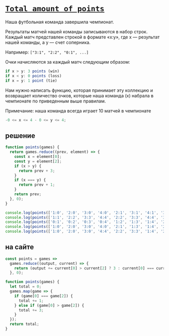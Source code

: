 # [`Total amount of points`](../../index.md)

Наша футбольная команда завершила чемпионат.

Результаты матчей нашей команды записываются в набор строк. Каждый матч представлен строкой в ​​формате «x:y», где x — результат нашей команды, а y — счет соперника.

Например: `["3:1", "2:2", "0:1", ...]`

Очки начисляются за каждый матч следующим образом:

```js
if x > y: 3 points (win)
if x < y: 0 points (loss)
if x = y: 1 point (tie)
```

Нам нужно написать функцию, которая принимает эту коллекцию и возвращает количество очков, которые наша команда (x) набрала в чемпионате по приведенным выше правилам.

Примечание: наша команда всегда играет 10 матчей в чемпионате

```js
-0 <= x <= 4 - 0 <= y <= 4;
```

## решение

```js
function points(games) {
  return games.reduce((prev, element) => {
    const x = element[0];
    const y = element[2];
    if (x > y) {
      return prev + 3;
    }
    if (x === y) {
      return prev + 1;
    }
    return prev;
  }, 0);
}

console.log(points(['1:0', '2:0', '3:0', '4:0', '2:1', '3:1', '4:1', '3:2', '4:2', '4:3'])); // 30
console.log(points(['1:1', '2:2', '3:3', '4:4', '2:2', '3:3', '4:4', '3:3', '4:4', '4:4'])); // 10
console.log(points(['0:1', '0:2', '0:3', '0:4', '1:2', '1:3', '1:4', '2:3', '2:4', '3:4'])); // 0
console.log(points(['1:0', '2:0', '3:0', '4:0', '2:1', '1:3', '1:4', '2:3', '2:4', '3:4'])); // 15
console.log(points(['1:0', '2:0', '3:0', '4:4', '2:2', '3:3', '1:4', '2:3', '2:4', '3:4'])); // 12
```

## на сайте

```js
const points = games =>
  games.reduce((output, current) => {
    return (output += current[0] > current[2] ? 3 : current[0] === current[2] ? 1 : 0);
  }, 0);
```

```js
function points(games) {
  let total = 0;
  games.map(game => {
    if (game[0] === game[2]) {
      total += 1;
    } else if (game[0] > game[2]) {
      total += 3;
    }
  });
  return total;
}
```
